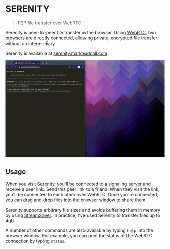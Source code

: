 # SERENITY

> P2P file transfer over WebRTC.

Serenity is peer-to-peer file transfer in the browser. Using [WebRTC](https://webrtc.org/), two browsers are directly connected, allowing 
private, encrypted file transfer without an intermediary.

Serenity is available at [serenity.markhudnall.com](https://serenity.markhudnall.com).

![](doc/serenity.gif)

## Usage

When you visit Serenity, you'll be connected to a [signaling server](https://www.html5rocks.com/en/tutorials/webrtc/infrastructure/#what-is-signaling) 
and receive a peer link. Send this peer link to a friend. When they visit the link, you'll be connected to each other over WebRTC. Once you're 
connected, you can drag and drop files into the browser window to share them.

Serenity supports arbitrary file sizes and avoids buffering them in memory by using [StreamSaver](https://github.com/jimmywarting/StreamSaver.js). 
In practice, I've used Serenity to transfer files up to 4gb.

A number of other commands are also available by typing `help` into the browser window. For example, you can print the status of the WebRTC 
connection by typing `status`.

